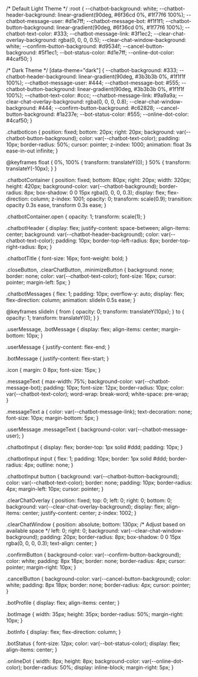 /* Default Light Theme */
:root {
  --chatbot-background: white;
  --chatbot-header-background: linear-gradient(90deg, #6f36cd 0%, #1f77f6 100%);
  --chatbot-message-user: #d1e7ff;
  --chatbot-message-bot: #f1f1f1;
  --chatbot-button-background: linear-gradient(90deg, #6f36cd 0%, #1f77f6 100%);
  --chatbot-text-color: #333;
  --chatbot-message-link: #3f1ec2;
  --clear-chat-overlay-background: rgba(0, 0, 0, 0.5);
  --clear-chat-window-background: white;
  --confirm-button-background: #d9534f;
  --cancel-button-background: #5f1ec1;
  --bot-status-color: #d1e7ff;
  --online-dot-color: #4caf50;
}

/* Dark Theme */
[data-theme="dark"] {
  --chatbot-background: #333;
  --chatbot-header-background: linear-gradient(90deg, #3b3b3b 0%, #1f1f1f 100%);
  --chatbot-message-user: #444;
  --chatbot-message-bot: #555;
  --chatbot-button-background: linear-gradient(90deg, #3b3b3b 0%, #1f1f1f 100%);
  --chatbot-text-color: #ccc;
  --chatbot-message-link: #9a9a9a;
  --clear-chat-overlay-background: rgba(0, 0, 0, 0.8);
  --clear-chat-window-background: #444;
  --confirm-button-background: #c62828;
  --cancel-button-background: #1a237e;
  --bot-status-color: #555;
  --online-dot-color: #4caf50;
}

.chatbotIcon {
  position: fixed;
  bottom: 20px;
  right: 20px;
  background: var(--chatbot-button-background);
  color: var(--chatbot-text-color);
  padding: 10px;
  border-radius: 50%;
  cursor: pointer;
  z-index: 1000;
  animation: float 3s ease-in-out infinite;
}

@keyframes float {
  0%, 100% {
    transform: translateY(0);
  }
  50% {
    transform: translateY(-10px);
  }
}

.chatbotContainer {
  position: fixed;
  bottom: 80px;
  right: 20px;
  width: 320px;
  height: 420px;
  background-color: var(--chatbot-background);
  border-radius: 8px;
  box-shadow: 0 0 15px rgba(0, 0, 0, 0.3);
  display: flex;
  flex-direction: column;
  z-index: 1001;
  opacity: 0;
  transform: scale(0.9);
  transition: opacity 0.3s ease, transform 0.3s ease;
}

.chatbotContainer.open {
  opacity: 1;
  transform: scale(1);
}

.chatbotHeader {
  display: flex;
  justify-content: space-between;
  align-items: center;
  background: var(--chatbot-header-background);
  color: var(--chatbot-text-color);
  padding: 10px;
  border-top-left-radius: 8px;
  border-top-right-radius: 8px;
}

.chatbotTitle {
  font-size: 16px;
  font-weight: bold;
}

.closeButton, .clearChatButton, .minimizeButton {
  background: none;
  border: none;
  color: var(--chatbot-text-color);
  font-size: 16px;
  cursor: pointer;
  margin-left: 5px;
}

.chatbotMessages {
  flex: 1;
  padding: 10px;
  overflow-y: auto;
  display: flex;
  flex-direction: column;
  animation: slideIn 0.5s ease;
}

@keyframes slideIn {
  from {
    opacity: 0;
    transform: translateY(10px);
  }
  to {
    opacity: 1;
    transform: translateY(0);
  }
}

.userMessage, .botMessage {
  display: flex;
  align-items: center;
  margin-bottom: 10px;
}

.userMessage {
  justify-content: flex-end;
}

.botMessage {
  justify-content: flex-start;
}

.icon {
  margin: 0 8px;
  font-size: 15px;
}

.messageText {
  max-width: 75%;
  background-color: var(--chatbot-message-bot);
  padding: 10px;
  font-size: 12px;
  border-radius: 10px;
  color: var(--chatbot-text-color);
  word-wrap: break-word;
  white-space: pre-wrap;
}

.messageText a {
  color: var(--chatbot-message-link);
  text-decoration: none;
  font-size: 10px;
  margin-bottom: 5px;
}

.userMessage .messageText {
  background-color: var(--chatbot-message-user);
}

.chatbotInput {
  display: flex;
  border-top: 1px solid #ddd;
  padding: 10px;
}

.chatbotInput input {
  flex: 1;
  padding: 10px;
  border: 1px solid #ddd;
  border-radius: 4px;
  outline: none;
}

.chatbotInput button {
  background: var(--chatbot-button-background);
  color: var(--chatbot-text-color);
  border: none;
  padding: 10px;
  border-radius: 4px;
  margin-left: 10px;
  cursor: pointer;
}

.clearChatOverlay {
  position: fixed;
  top: 0;
  left: 0;
  right: 0;
  bottom: 0;
  background: var(--clear-chat-overlay-background);
  display: flex;
  align-items: center;
  justify-content: center;
  z-index: 1002;
}

.clearChatWindow {
  position: absolute;
  bottom: 130px; /* Adjust based on available space */
  left: 0;
  right: 0;
  background: var(--clear-chat-window-background);
  padding: 20px;
  border-radius: 8px;
  box-shadow: 0 0 15px rgba(0, 0, 0, 0.3);
  text-align: center;
}

.confirmButton {
  background-color: var(--confirm-button-background);
  color: white;
  padding: 8px 18px;
  border: none;
  border-radius: 4px;
  cursor: pointer;
  margin-right: 10px;
}

.cancelButton {
  background-color: var(--cancel-button-background);
  color: white;
  padding: 8px 18px;
  border: none;
  border-radius: 4px;
  cursor: pointer;
}

.botProfile {
  display: flex;
  align-items: center;
}

.botImage {
  width: 35px;
  height: 35px;
  border-radius: 50%;
  margin-right: 10px;
}

.botInfo {
  display: flex;
  flex-direction: column;
}

.botStatus {
  font-size: 12px;
  color: var(--bot-status-color);
  display: flex;
  align-items: center;
}

.onlineDot {
  width: 8px;
  height: 8px;
  background-color: var(--online-dot-color);
  border-radius: 50%;
  display: inline-block;
  margin-right: 5px;
}
